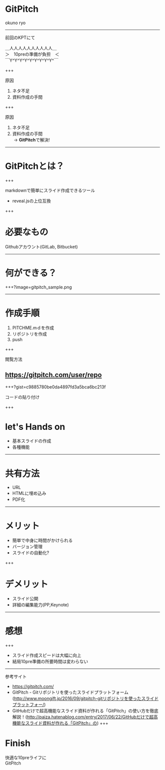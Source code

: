 # GitPitch

okuno ryo

---

前回のKPTにて

＿人人人人人人人人人人＿  
＞　10preの準備が負担　＜  
￣Y^Y^Y^Y^Y^Y^Y^Y^Y^￣  

+++

原因
1. ネタ不足
2. 資料作成の手間

+++


原因
1. ネタ不足
2. 資料作成の手間  
  -> **GitPitch**で解決!

---

# GitPitchとは？

+++


markdownで簡単にスライド作成できるツール  

* reveal.jsの上位互換

+++

# 必要なもの
Githubアカウント(GitLab, Bitbucket)

---

# 何ができる？

+++?image=gitpitch_sample.png

---

# 作成手順
1. PITCHME.mｄを作成
2. リポジトリを作成
3. push

+++

閲覧方法

## https://gitpitch.com/user/repo


+++?gist=c9885780be0da4897fd3a5bca6bc213f

コードの貼り付け

+++

# let's Hands on
* 基本スライドの作成
* 各種機能

---

# 共有方法
* URL
* HTMLに埋め込み
* PDF化

---

# メリット
* 簡単で中身に時間がかけられる
* バージョン管理
* スライドの自動化?

+++ 

# デメリット
* スライド公開
* 詳細の編集能力(PP,Keynote)

---

# 感想

+++

* スライド作成スピードは大幅に向上
* 結局10pre準備の所要時間は変わらない

---
参考サイト
* https://gitpitch.com/
* GitPitch - Gitリポジトリを使ったスライドプラットフォーム(http://www.moongift.jp/2016/09/gitpitch-gitリポジトリを使ったスライドプラットフォー/)
* GitHubだけで超高機能なスライド資料が作れる「GitPitch」の使い方を徹底解説！(http://paiza.hatenablog.com/entry/2017/06/22/GitHubだけで超高機能なスライド資料が作れる「GitPitch」の)
+++

# Finish

快適な10preライフに  
GitPitch


